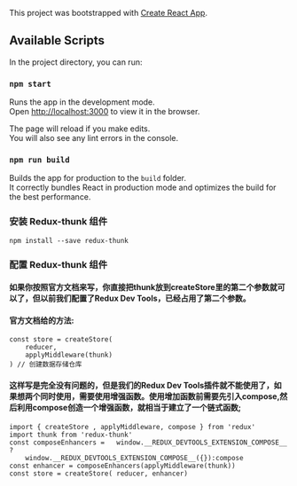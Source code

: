 This project was bootstrapped with [Create React App](https://github.com/facebook/create-react-app).

## Available Scripts

In the project directory, you can run:

### `npm start`

Runs the app in the development mode.<br />
Open [http://localhost:3000](http://localhost:3000) to view it in the browser.

The page will reload if you make edits.<br />
You will also see any lint errors in the console.

### `npm run build`

Builds the app for production to the `build` folder.<br />
It correctly bundles React in production mode and optimizes the build for the best performance.

### 安装 Redux-thunk 组件

    npm install --save redux-thunk

### 配置 Redux-thunk 组件
#### 如果你按照官方文档来写，你直接把thunk放到createStore里的第二个参数就可以了，但以前我们配置了Redux Dev Tools，已经占用了第二个参数。
#### 官方文档给的方法:

    const store = createStore(
        reducer,
        applyMiddleware(thunk)
    ) // 创建数据存储仓库

#### 这样写是完全没有问题的，但是我们的Redux Dev Tools插件就不能使用了，如果想两个同时使用，需要使用增强函数。使用增加函数前需要先引入compose,然后利用compose创造一个增强函数，就相当于建立了一个链式函数;

    import { createStore , applyMiddleware, compose } from 'redux'
    import thunk from 'redux-thunk'
    const composeEnhancers =   window.__REDUX_DEVTOOLS_EXTENSION_COMPOSE__ ?
        window.__REDUX_DEVTOOLS_EXTENSION_COMPOSE__({}):compose
    const enhancer = composeEnhancers(applyMiddleware(thunk))
    const store = createStore( reducer, enhancer)

